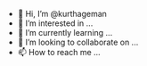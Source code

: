 - 👋 Hi, I’m @kurthageman
- 👀 I’m interested in ...
- 🌱 I’m currently learning ...
- 💞️ I’m looking to collaborate on ...
- 📫 How to reach me ...

<!---
kurthageman/kurthageman is a ✨ special ✨ repository because its `README.md` (this file) appears on your GitHub profile.
You can click the Preview link to take a look at your changes.
--->
